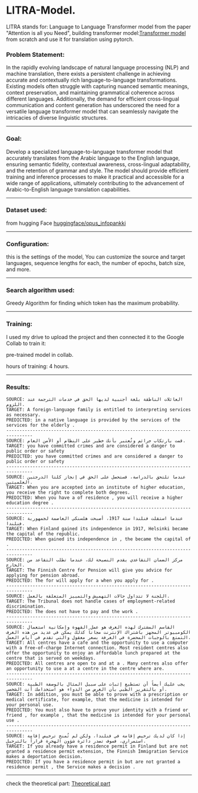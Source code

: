 # LlTRA-Model.

LlTRA stands for: Language to Language Transformer model from the paper "Attention is all you Need", building transformer model:[Transformer model](https://github.com/Esmail-ibraheem/Transformer-model) from scratch and use it for translation using pytorch.

### Problem Statement:

In the rapidly evolving landscape of natural language processing (NLP) and machine translation, there exists a persistent challenge in achieving accurate and contextually rich language-to-language transformations. Existing models often struggle with capturing nuanced semantic meanings, context preservation, and maintaining grammatical coherence across different languages. Additionally, the demand for efficient cross-lingual communication and content generation has underscored the need for a versatile language transformer model that can seamlessly navigate the intricacies of diverse linguistic structures.

---

### Goal:

Develop a specialized language-to-language transformer model that accurately translates from the Arabic language to the English language, ensuring semantic fidelity, contextual awareness, cross-lingual adaptability, and the retention of grammar and style. The model should provide efficient training and inference processes to make it practical and accessible for a wide range of applications, ultimately contributing to the advancement of Arabic-to-English language translation capabilities.

---

### Dataset used:

from hugging Face 
[huggingface/opus_infopankki](https://huggingface.co/datasets/opus_infopankki/viewer/ar-en/train?p=3)

---

### Configuration:

this is the settings of the model, You can customize the source and target languages, sequence lengths for each, the number of epochs, batch size, and more.

---

### Search algorithm used:

Greedy Algorithm for finding which token has the maximum probability.

---

### Training:

I used my drive to upload the project and then connected it to the Google Collab to train it:

pre-trained model in collab.

hours of training: 4 hours.

---

### Results:

    SOURCE: العائلات الناطقة بلغة أجنبية لديها الحق في خدمات الترجمة عند اللزوم.
    TARGET: A foreign-language family is entitled to interpreting services as necessary.
    PREDICTED: in a native language is provided by the services of the services for the elderly .
    --------------------------------------------------------------------------------
    SOURCE: قمت بارتكاب جرائم وتُعتبر بأنك خطير على النظام أو الأمن العام.
    TARGET: you have committed crimes and are considered a danger to public order or safety
    PREDICTED: you have committed crimes and are considered a danger to public order or safety
    --------------------------------------------------------------------------------
    SOURCE: عندما تلتحق بالدراسة، فستحصل على الحق في إنجاز كلتا الدرجتين العلميتين.
    TARGET: When you are accepted into an institute of higher education, you receive the right to complete both degrees.
    PREDICTED: When you have a of residence , you will receive a higher education degree .
    --------------------------------------------------------------------------------
    SOURCE: عندما استقلت فنلندا سنة 1917، أصبحت هلسنكي العاصمة لجمهورية فنلندا.
    TARGET: When Finland gained its independence in 1917, Helsinki became the capital of the republic.
    PREDICTED: When gained its independence in , the became the capital of .
    --------------------------------------------------------------------------------
    SOURCE: مركز الضمان التقاعدي يقدم النصيحة لك، عندما تطلب التقاعد من الخارج.
    TARGET: The Finnish Centre for Pension will give you advice for applying for pension abroad.
    PREDICTED: The for will apply for a when you apply for .
    --------------------------------------------------------------------------------
    SOURCE: اللجنة لا تتداول حالات التهميش والتمييز المتعلقة بالعمل.
    TARGET: The Tribunal does not handle cases of employment-related discrimination.
    PREDICTED: The does not have to pay and the work .
    --------------------------------------------------------------------------------
    SOURCE: القاسم المشترك لهذه الغرف هو عمل القهوة وإمكانية استعمال الكومبيوتر المجهز باشتراك الإنترنت مجاناً كذلك يمكن في عديد من هذه الغرف التمتع بالوجبات المحضرة في الغرفة بسعر معقول والتي تقدم في أيام العمل.
    TARGET: All centres have a cafe and the opportunity to use a computer with a free-of-charge Internet connection. Most resident centres also offer the opportunity to enjoy an affordable lunch prepared at the centre that is served on weekdays.
    PREDICTED: All centres are open to and at a . Many centres also offer an opportunity to use a at a centre in the centre where are.
    --------------------------------------------------------------------------------
    SOURCE: يجب عليك أيضاً أن تستطيع إثبات على سبيل المثال بالوصفة الطبية أو بالتقرير الطبي بأن الغرض من الدواء هو استخدامك أنت الشخصي.
    TARGET: In addition, you must be able to prove with a prescription or medical certificate, for example, that the medicine is intended for your personal use.
    PREDICTED: You must also have to prove your identity with a friend or friend , for example , that the medicine is intended for your personal use .
    --------------------------------------------------------------------------------
    SOURCE: إذا كان لديك ترخيص إقامة في فنلندا، ولكن لم تُمنح ترخيص إقامة استمراري، فسوف تصدر دائرة شؤون الهجرة قراراً بالترحيل.
    TARGET: If you already have a residence permit in Finland but are not granted a residence permit extension, the Finnish Immigration Service makes a deportation decision.
    PREDICTED: If you have a residence permit in but are not granted a residence permit , the Service makes a decision .
--- 

check the theoretical part: [Theoretical part](https://github.com/Esmail-ibraheem/Transformer-model-theoretical-part)

